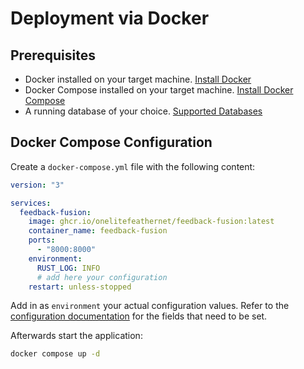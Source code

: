 # Deployment via Docker

## Prerequisites
- Docker installed on your target machine. [Install Docker](https://docs.docker.com/get-docker/)
- Docker Compose installed on your target machine. [Install Docker Compose](https://docs.docker.com/compose/install/)
- A running database of your choice. [Supported Databases](/docs/configuration#database-configuration)

## Docker Compose Configuration
Create a `docker-compose.yml` file with the following content:

```yaml
version: "3"

services:
  feedback-fusion:
    image: ghcr.io/onelitefeathernet/feedback-fusion:latest
    container_name: feedback-fusion
    ports:
      - "8000:8000"
    environment:
      RUST_LOG: INFO 
      # add here your configuration
    restart: unless-stopped
```

Add in as `environment` your actual configuration values. Refer to the [configuration documentation](/docs/configuration) for the fields that need to be set.

Afterwards start the application:

```sh 
docker compose up -d
```
